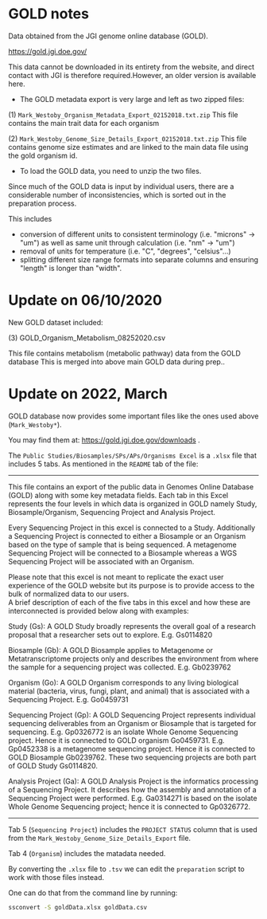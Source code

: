 # GOLD notes

Data obtained from the JGI genome online database (GOLD). 

https://gold.jgi.doe.gov/

This data cannot be downloaded in its entirety from the website, and direct contact with JGI is therefore required.However, an older version is available here.

- The GOLD metadata export is very large and left as two zipped files:

(1) `Mark_Westoby_Organism_Metadata_Export_02152018.txt.zip`
This file contains the main trait data for each organism

(2) `Mark_Westoby_Genome_Size_Details_Export_02152018.txt.zip`
This file contains genome size estimates and are linked to the main data file using the gold organism id.

- To load the GOLD data, you need to unzip the two files. 

Since much of the GOLD data is input by individual users, there are a considerable number of inconsistencies, which is sorted out in the preparation process. 

This includes 

- conversion of different units to consistent terminology (i.e. "microns" -> "um") as well as same unit through calculation (i.e. "nm" -> "um")
- removal of units for temperature (i.e. "C", "degrees", "celsius"...)
- splitting different size range formats into separate columns and ensuring "length" is longer than "width".

# Update on 06/10/2020
New GOLD dataset included:

(3) GOLD_Organism_Metabolism_08252020.csv

This file contains metabolism (metabolic pathway) data from the GOLD database
This is merged into above main GOLD data during prep..


# Update on 2022, March

GOLD database now provides some important files like the ones used above (`Mark_Westoby*`).

You may find them at: https://gold.jgi.doe.gov/downloads .

The `Public Studies/Biosamples/SPs/APs/Organisms Excel` is a `.xlsx` file that includes 5 tabs. 
As mentioned in the `README` tab of the file: 

-----------
This file contains an export of the public data in Genomes Online Database (GOLD) along with some key metadata fields. 
Each tab in this Excel represents the four levels in which data is organized in GOLD namely Study, Biosample/Organism, Sequencing Project and Analysis Project.

Every Sequencing Project in this excel is connected to a Study. 
Additionally a Sequencing Project is connected to either a Biosample or an Organism based on the type of sample that is being sequenced. 
A metagenome Sequencing Project will be connected to a Biosample whereas a WGS Sequencing Project will be associated with an Organism.

Please note that this excel is not meant to replicate the exact user experience of the GOLD website but its purpose is to provide access to the bulk of normalized data to our users.  
A brief description of each of the five tabs in this excel and how these are interconnected is provided below along with examples:

Study (Gs): A GOLD Study broadly represents the overall goal of a research proposal that a researcher sets out to explore. E.g. Gs0114820

Biosample (Gb): A GOLD Biosample applies to Metagenome or Metatranscriptome projects only and describes the environment from where the sample for a sequencing project was collected. E.g. Gb0239762

Organism (Go): A GOLD Organism corresponds to any living biological material (bacteria, virus, fungi, plant, and animal) that is associated with a Sequencing Project. E.g. Go0459731

Sequencing Project (Gp): A GOLD Sequencing Project represents individual sequencing deliverables from an Organism or Biosample that is targeted for sequencing.
E.g. Gp0326772 is an isolate Whole Genome Sequencing project. Hence it is connected to GOLD organism Go0459731.
E.g. Gp0452338 is a metagenome sequencing project. Hence it is connected to GOLD Biosample Gb0239762.
These two sequencing projects are both part of GOLD Study Gs0114820.

Analysis Project (Ga): A GOLD Analysis Project is the informatics processing of a Sequencing Project.  It describes how the assembly and annotation of a Sequencing Project were performed. E.g. Ga0314271 is based on the isolate Whole Genome Sequencing project; hence it is connected to Gp0326772.


-------

Tab 5 (`Sequencing Project`) includes the `PROJECT STATUS` column that is used from the `Mark_Westoby_Genome_Size_Details_Export` file. 

Tab 4 (`Organism`) includes the matadata needed. 

By converting the `.xlsx` file to `.tsv` we can edit the `preparation` script to work with those files instead. 

One can do that from the command line by running: 

```bash
ssconvert -S goldData.xlsx goldData.csv
```




